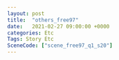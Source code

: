 ```yaml
---
layout: post
title:  "others_free97"
date:   2021-02-27 09:00:00 +0000
categories: Etc
Tags: Story Etc
SceneCode: ["scene_free97_q1_s20"]
---
```

